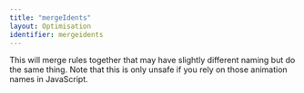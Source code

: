 ```yaml
---
title: "mergeIdents"
layout: Optimisation
identifier: mergeidents
---
```


<!-- This file was automatically generated. -->


This will merge rules together that may have slightly different naming but do
the same thing. Note that this is only unsafe if you rely on those animation
names in JavaScript.
